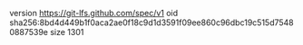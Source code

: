 version https://git-lfs.github.com/spec/v1
oid sha256:8bd4d449b1f0aca2ae0f18c9d1d3591f09ee860c96dbc19c515d75480887539e
size 1301
